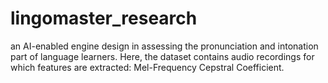 # lingomaster_research
an AI-enabled engine design in assessing the pronunciation and intonation part of language learners. Here, the dataset contains audio recordings for which features are extracted: Mel-Frequency Cepstral Coefficient.
